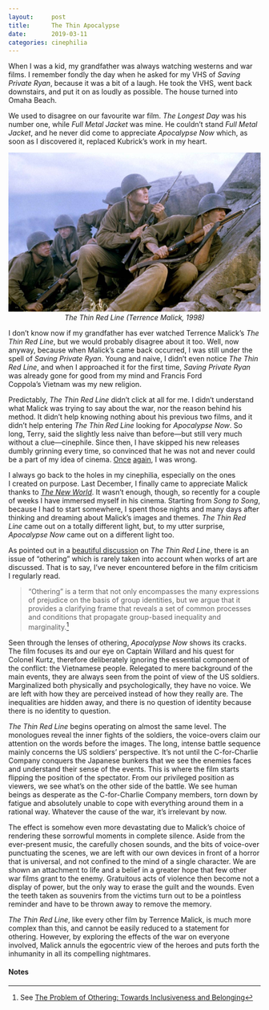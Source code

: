 ```yaml
---
layout:     post
title:      The Thin Apocalypse
date:       2019-03-11
categories: cinephilia
---
```


When I was a kid, my grandfather was always watching westerns and war films.
I remember fondly the day when he asked for my VHS of *Saving Private Ryan*,
because it was a bit of a laugh. He took the VHS, went back downstairs, and put
it on as loudly as possible. The house turned into Omaha Beach.

<!--more-->

We used to disagree on our favourite war film. *The Longest Day* was his number
one, while *Full Metal Jacket* was mine. He couldn’t stand *Full Metal Jacket*,
and he never did come to appreciate *Apocalypse Now* which, as soon as
I discovered it, replaced Kubrick’s work in my heart.

<p align="center">
    <img src="/assets/images/2019-03-09-the_thin_red_line.png">
    <br>
    <em>The Thin Red Line (Terrence Malick, 1998)</em>
</p>

I don’t know now if my grandfather has ever watched Terrence Malick’s *The Thin
Red Line*, but we would probably disagree about it too. Well, now anyway,
because when Malick’s came back occurred, I was still under the spell of *Saving
Private Ryan*. Young and naive, I didn’t even notice *The Thin Red Line*, and
when I approached it for the first time, *Saving Private Ryan* was already gone
for good from my mind and Francis Ford Coppola’s Vietnam was my new religion.

Predictably, *The Thin Red Line* didn’t click at all for me. I didn’t understand
what Malick was trying to say about the war, nor the reason behind his method.
It didn’t help knowing nothing about his previous two films, and it didn’t help
entering *The Thin Red Line* looking for *Apocalypse Now*. So long, Terry, said
the slightly less naive than before—but still very much without a
clue—cinephile. Since then, I have skipped his new releases dumbly grinning
every time, so convinced that he was not and never could be a part of my idea of
cinema.
[Once](https://www.filmsinwords.eu/cinephilia/2018/09/20/rollerland.html)
[again](https://www.filmsinwords.eu/cinephilia/2018/11/15/lucas.html), I was
wrong.

I always go back to the holes in my cinephilia, especially on the ones I created
on purpose. Last December, I finally came to appreciate Malick thanks to [*The
New World*](https://www.letterboxd.com/muberti/film/the-new-world/). It wasn’t
enough, though, so recently for a couple of weeks I have immersed myself in his
cinema. Starting from *Song to Song*, because I had to start somewhere, I spent
those nights and many days after thinking and dreaming about Malick’s images and
themes. *The Thin Red Line* came out on a totally different light, but, to my
utter surprise, *Apocalypse Now* came out on a different light too.

As pointed out in a [beautiful
discussion](https://www.letterboxd.com/post1000tension/film/the-thin-red-line)
on *The Thin Red Line*, there is an issue of “othering” which is rarely taken
into account when works of art are discussed. That is to say, I’ve never
encountered before in the film criticism I regularly read.

> “Othering” is a term that not only encompasses the many expressions of
> prejudice on the basis of group identities, but we argue that it provides a
> clarifying frame that reveals a set of common processes and conditions that
> propagate group-based inequality and marginality.[^1]

Seen through the lenses of othering, *Apocalypse Now* shows its cracks. The film
focuses its and our eye on Captain Willard and his quest for Colonel Kurtz,
therefore deliberately ignoring the essential component of the conflict: the
Vietnamese people. Relegated to mere background of the main events, they are
always seen from the point of view of the US soldiers. Marginalized both
physically and psychologically, they have no voice. We are left with how they
are perceived instead of how they really are. The inequalities are hidden away,
and there is no question of identity because there is no identity to question.

*The Thin Red Line* begins operating on almost the same level. The monologues
reveal the inner fights of the soldiers, the voice-overs claim our attention on
the words before the images. The long, intense battle sequence mainly concerns
the US soldiers’ perspective. It’s not until the C-for-Charlie Company conquers
the Japanese bunkers that we see the enemies faces and understand their sense of
the events. This is where the film starts flipping the position of the
spectator. From our privileged position as viewers, we see what’s on the other
side of the battle. We see human beings as desperate as the C-for-Charlie
Company members, torn down by fatigue and absolutely unable to cope with
everything around them in a rational way. Whatever the cause of the war,
it’s irrelevant by now.

The effect is somehow even more devastating due to Malick’s choice of rendering
these sorrowful moments in complete silence. Aside from the ever-present music,
the carefully chosen sounds, and the bits of voice-over punctuating the scenes,
we are left with our own devices in front of a horror that is universal, and not
confined to the mind of a single character. We are shown an attachment to life
and a belief in a greater hope that few other war films grant to the enemy.
Gratuitous acts of violence then become not a display of power, but the only way
to erase the guilt and the wounds. Even the teeth taken as souvenirs from the
victims turn out to be a pointless reminder and have to be thrown away to remove
the memory.

*The Thin Red Line*, like every other film by Terrence Malick, is much more
complex than this, and cannot be easily reduced to a statement for othering.
However, by exploring the effects of the war on everyone involved, Malick annuls
the egocentric view of the heroes and puts forth the inhumanity in all its
compelling nightmares.

#### Notes ####

[^1]: See [The Problem of Othering: Towards Inclusiveness and Belonging](http://www.otheringandbelonging.org/the-problem-of-othering/)
